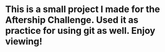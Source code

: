 # This is a small project I made for the Aftership Challenge. Used it as practice for using git as well. Enjoy viewing!